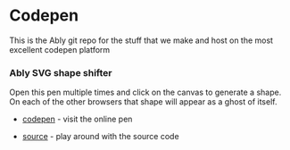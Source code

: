 # Codepen
This is the Ably git repo for the stuff that we make and host on the most excellent codepen platform



### Ably SVG shape shifter

Open this pen multiple times and click on the canvas to generate a shape. On each of the other browsers that shape will appear as a ghost of itself.

- [codepen](https://codepen.io/ablyrealtime/pen/LYZmJpQ) - visit the online pen

- [source](./svg-shape-shifter/README.markdown) - play around with the source code

